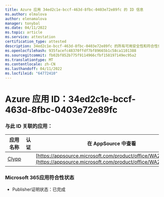 ```yaml
---
title: Azure 应用 34ed2c1e-bccf-463d-8fbc-0403e72e89fc 的 ID 信息
ms.author: elmalova
author: elenamalova
manager: tonybal
ms.date: 04/11/2022
ms.topic: article
ms.service: attestation
certification_type: attested
description: 34ed2c1e-bccf-463d-8fbc-0403e72e89fc 的所有可用安全性和符合性信息。
ms.openlocfilehash: 935facefc48370ffdf7bf89665b1c58ca1101388
ms.sourcegitcommit: fb02bf852b775f9114966cfbf158197149ec95a2
ms.translationtype: MT
ms.contentlocale: zh-CN
ms.lasthandoff: 04/11/2022
ms.locfileid: "64772410"
---
```

# <a name="azure-app-id-34ed2c1e-bccf-463d-8fbc-0403e72e89fc"></a>Azure 应用 ID：34ed2c1e-bccf-463d-8fbc-0403e72e89fc


### <a name="apps-associated-with-this-id"></a>与此 ID 关联的应用：
| **应用名称** | **认证** | **在 AppSource 中查看** |
|--------------|---------------|-----------------------|
| [Clypp](../forward/WA200003621.md) |  | [https://appsource.microsoft.com/product/office/WA200003621](https://appsource.microsoft.com/product/office/WA200003621) |

### <a name="microsoft-365-app-compliance-status"></a>Microsoft 365应用符合性状态
- Publisher证明状态：已完成
